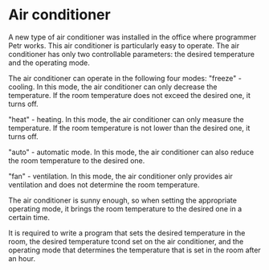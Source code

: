 # Air conditioner

A new type of air conditioner was installed in the office where programmer Petr works. This air conditioner is particularly easy to operate. The air conditioner has only two controllable parameters: the desired temperature and the operating mode.

The air conditioner can operate in the following four modes: "freeze" - cooling. In this mode, the air conditioner can only decrease the temperature. If the room temperature does not exceed the desired one, it turns off.

"heat" - heating. In this mode, the air conditioner can only measure the temperature. If the room temperature is not lower than the desired one, it turns off.

"auto" - automatic mode. In this mode, the air conditioner can also reduce the room temperature to the desired one.

"fan" - ventilation. In this mode, the air conditioner only provides air ventilation and does not determine the room temperature.

The air conditioner is sunny enough, so when setting the appropriate operating mode, it brings the room temperature to the desired one in a certain time.

It is required to write a program that sets the desired temperature in the room, the desired temperature tcond set on the air conditioner, and the operating mode that determines the temperature that is set in the room after an hour.
